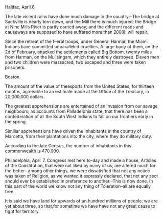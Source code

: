   Halifax, April 6.  The late violent rains have done much damage in the country:–The bridge at Sackville is nearly torn down, and the Mill there is much injured: the Bridge at Nine Mills River is partly carried away; and the different roads and causeways are supposed to have suffered more than 2000l. will repair.  Since the retreat of the f–eral troops, under General Harmar, the Miami Indians have committed unparalleled cruelties. A large body of them, on the 2d of February, attacked the settlements called Big Bottom, twenty miles from Harman, on the Muilsingam, which they entirely destroyed. Eleven men and two children were massacred, two escaped and three were taken prisoners.  Boston.  The amount of the value of theexports from the United States, for thirteen months, agreeable to an estimate made at the Office of the Treasury, in 20,000,000 dollars.  The greatest apprehensions are entertained of an invasion from our savage neighbours; as accounts from Philadelphia state, that there has been a confederation of all the South West Indians to fall on our frontiers early in the spring.  Similiar apprehensions have driven the inhabitants in the country of Marcetta, from their plantations into the city, where they do military duty.  According to the late Census, the number of inhabitants in this commonwealth is 470,000.  Philadelphia, April 7. Congress met here to-day and made a house, Articles of the Constitution, that were not liked by many of us, are altered much for the better– among other things, we were dissatisfied that not any notice was taken of Religion, as we wanted it expressly declared, that not any sect should ever be established in preference to another.–This is now done. In this part of the world we know not any thing of Toleration–all are equally free.  It is said we have land for upwards of an hundred millions of people; we are yet about three, so that,for sometime we have have not any great cause to fight for territory.